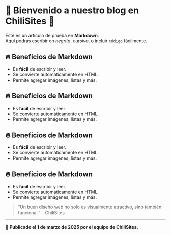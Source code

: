 # 🌟 Bienvenido a nuestro blog en ChiliSites 🚀

Este es un artículo de prueba en **Markdown**.  
Aquí podrás escribir en _negrita_, *cursiva*, o incluir `código` fácilmente.

## 🔥 Beneficios de Markdown
- Es **fácil** de escribir y leer.
- Se convierte automáticamente en HTML.
- Permite agregar imágenes, listas y más.

## 🔥 Beneficios de Markdown
- Es **fácil** de escribir y leer.
- Se convierte automáticamente en HTML.
- Permite agregar imágenes, listas y más.


## 🔥 Beneficios de Markdown
- Es **fácil** de escribir y leer.
- Se convierte automáticamente en HTML.
- Permite agregar imágenes, listas y más.



## 🔥 Beneficios de Markdown
- Es **fácil** de escribir y leer.
- Se convierte automáticamente en HTML.
- Permite agregar imágenes, listas y más.

> “Un buen diseño web no solo es visualmente atractivo, sino también funcional.” – ChiliSites

---
📝 **Publicado el 1 de marzo de 2025 por el equipo de ChiliSites.**
